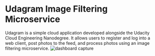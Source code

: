 # Udagram Image Filtering Microservice

Udagram is a simple cloud application developed alongside the Udacity Cloud Engineering Nanodegree. It allows users to register and log into a web client, post photos to the feed, and process photos using an image filtering microservice.
![dashboard capture](https://user-images.githubusercontent.com/60529828/183002235-441389b3-135d-48e2-8b0c-f43cf7b8c390.PNG)
